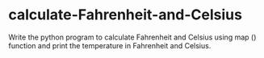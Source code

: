 # calculate-Fahrenheit-and-Celsius
Write the python program to calculate Fahrenheit and Celsius using map () function and print the temperature in Fahrenheit and Celsius.
